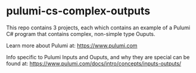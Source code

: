 # pulumi-cs-complex-outputs
This repo contains 3 projects, each which contains an example of a Pulumi C# program that contains complex, non-simple type Ouputs.

Learn more about Pulumi at:
https://www.pulumi.com

Info specific to Pulumi Inputs and Ouputs, and why they are special can be found at:
https://www.pulumi.com/docs/intro/concepts/inputs-outputs/
